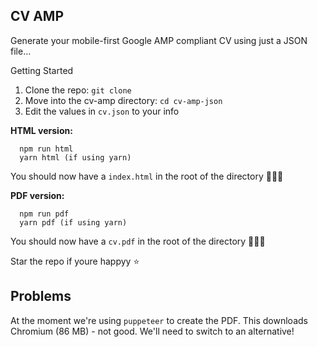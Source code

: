 ## CV AMP

Generate your mobile-first Google AMP compliant CV using just a JSON file...

Getting Started

1. Clone the repo: `git clone`
1. Move into the cv-amp directory: `cd cv-amp-json`
1. Edit the values in `cv.json` to your info

**HTML version:**

```
  npm run html
  yarn html (if using yarn)
```

You should now have a `index.html` in the root of the directory :tada::tada::tada:

**PDF version:**

```
  npm run pdf
  yarn pdf (if using yarn)
```

You should now have a `cv.pdf` in the root of the directory :tada::tada::tada:

Star the repo if youre happyy :star:

## Problems

At the moment we're using `puppeteer` to create the PDF. This downloads Chromium (86 MB) - not good. We'll need to switch to an alternative!
